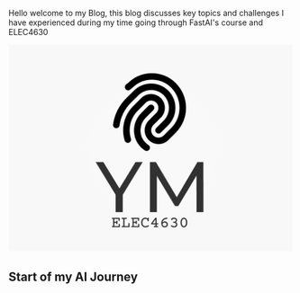 Hello welcome to my Blog, this blog discusses key topics and challenges I have experienced during my time going through FastAI's course
and ELEC4630

![Image of fast.ai logo](images/logo.jpg)

## Start of my AI Journey


